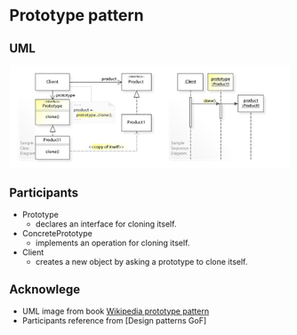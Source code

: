 # Prototype pattern

## UML

![prototype](../media/prototype.jpg)

## Participants

* Prototype
    - declares an interface for cloning itself.
* ConcretePrototype
    - implements an operation for cloning itself.
* Client
    - creates a new object by asking a prototype to clone itself.

## Acknowlege

* UML image from book [Wikipedia prototype pattern](https://en.wikipedia.org/wiki/Prototype_pattern)
* Participants reference from [Design patterns GoF]
